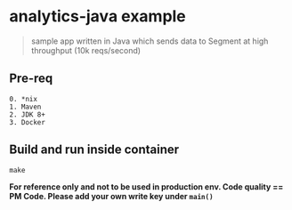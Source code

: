 # analytics-java example

> sample app written in Java which sends data to Segment at high throughput (10k reqs/second)

## Pre-req
```
0. *nix
1. Maven
2. JDK 8+
3. Docker
```

## Build and run inside container
```
make
```

__For reference only and not to be used in production env. Code quality == PM Code. Please add your own write key under `main()`__